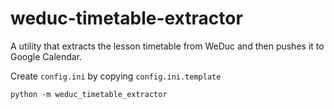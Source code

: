 # weduc-timetable-extractor

A utility that extracts the lesson timetable from WeDuc and then pushes it to Google Calendar.

Create `config.ini` by copying `config.ini.template`

`python -m weduc_timetable_extractor`
